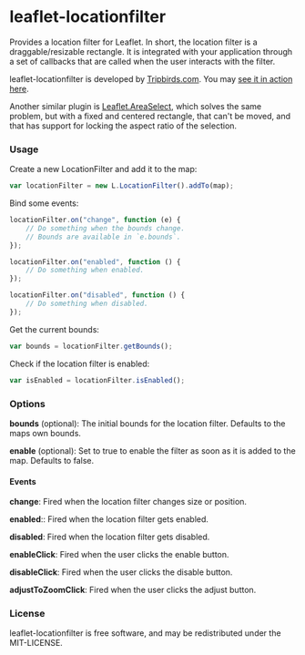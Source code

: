 leaflet-locationfilter
======================

Provides a location filter for Leaflet. In short, the location filter is 
a draggable/resizable rectangle. It is integrated with your application
through a set of callbacks that are called when the user interacts with
the filter. 

leaflet-locationfilter is developed by <a href="http://tripbirds.com">Tripbirds.com</a>.
You may <a href="http://tripbirds.com/hotels/new-york/?bounds=40.721,-73.992,40.75,-73.969">see it in action here</a>.

Another similar plugin is <a href="https://github.com/heyman/leaflet-areaselect/">Leaflet.AreaSelect</a>, 
which solves the same problem, but with a fixed and centered rectangle, that can't be moved, and that has support for locking the aspect ratio of the selection. 


### Usage
Create a new LocationFilter and add it to the map:

```javascript
var locationFilter = new L.LocationFilter().addTo(map);
```

Bind some events:

```javascript
locationFilter.on("change", function (e) {
    // Do something when the bounds change.
    // Bounds are available in `e.bounds`.
});

locationFilter.on("enabled", function () {
    // Do something when enabled.
});

locationFilter.on("disabled", function () {
    // Do something when disabled.
});
```

Get the current bounds:

```javascript
var bounds = locationFilter.getBounds();
```

Check if the location filter is enabled:

```javascript
var isEnabled = locationFilter.isEnabled();
```

### Options
**bounds** (optional): The initial bounds for the location filter. Defaults to the maps own bounds.

**enable** (optional): Set to true to enable the filter as soon as it is added to the map. Defaults to false.

#### Events

**change**: Fired when the location filter changes size or position.

**enabled**:: Fired when the location filter gets enabled.

**disabled**: Fired when the location filter gets disabled.

**enableClick**: Fired when the user clicks the enable button.

**disableClick**: Fired when the user clicks the disable button.

**adjustToZoomClick**: Fired when the user clicks the adjust button.

### License
leaflet-locationfilter is free software, and may be redistributed under the MIT-LICENSE.
